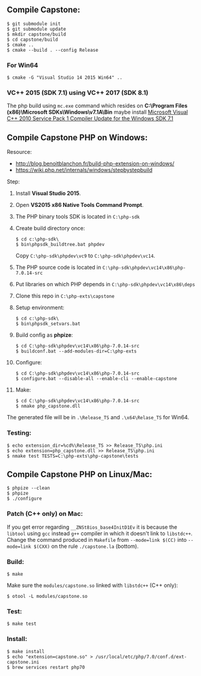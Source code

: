 ## Compile Capstone:

```
$ git submodule init
$ git submodule update
$ mkdir capstone/build
$ cd capstone/build
$ cmake ..
$ cmake --build . --config Release
```

### For Win64

```
$ cmake -G "Visual Studio 14 2015 Win64" ..
```

### VC++ 2015 (SDK 7.1) using VC++ 2017 (SDK 8.1)

The php build using `mc.exe` command which resides on 
**C:\Program Files (x86)\Microsoft SDKs\Windows\v7.1A\Bin**
maybe install [Microsoft Visual C++ 2010 Service Pack 1 Compiler Update for the Windows SDK 7.1](http://www.microsoft.com/en-us/download/details.aspx?id=4422)

## Compile Capstone PHP on Windows:

Resource:

* http://blog.benoitblanchon.fr/build-php-extension-on-windows/
* https://wiki.php.net/internals/windows/stepbystepbuild

Step:

1. Install **Visual Studio 2015**.
2. Open **VS2015 x86 Native Tools Command Prompt**.
3. The PHP binary tools SDK is located in `C:\php-sdk`
4. Create build directory once:
   ```
   $ cd c:\php-sdk\
   $ bin\phpsdk_buildtree.bat phpdev
   ``` 
   
   Copy `C:\php-sdk\phpdev\vc9` to `C:\php-sdk\phpdev\vc14`.

5. The PHP source code is located in `C:\php-sdk\phpdev\vc14\x86\php-7.0.14-src`
6. Put libraries on which PHP depends in `C:\php-sdk\phpdev\vc14\x86\deps`
6. Clone this repo in `C:\php-exts\capstone`
7. Setup environment:

   ```
   $ cd c:\php-sdk\
   $ bin\phpsdk_setvars.bat
   ```

7. Build config as **phpize**:
   
   ```
   $ cd C:\php-sdk\phpdev\vc14\x86\php-7.0.14-src
   $ buildconf.bat --add-modules-dir=C:\php-exts
   ```

5. Configure:

   ```
   $ cd C:\php-sdk\phpdev\vc14\x86\php-7.0.14-src
   $ configure.bat --disable-all --enable-cli --enable-capstone
   ```

6. Make:

   ```
   $ cd C:\php-sdk\phpdev\vc14\x86\php-7.0.14-src
   $ nmake php_capstone.dll
   ```

The generated file will be in `.\Release_TS` and `.\x64\Relase_TS` for Win64.

### Testing:

```
$ echo extension_dir=%cd%\Release_TS >> Release_TS\php.ini
$ echo extension=php_capstone.dll >> Release_TS\php.ini
$ nmake test TESTS=C:\php-exts\php-capstone\tests
```

## Compile Capstone PHP on Linux/Mac:

```
$ phpize --clean
$ phpize
$ ./configure
```

### Patch (C++ only) on Mac:

If you get error regarding `__ZNSt8ios_base4InitD1Ev` it is because the `libtool`
using `gcc` instead `g++` compiler in which it doesn't link to `libstdc++`.
Change the command produced in `Makefile` from `--mode=link $(CC)` into `--mode=link $(CXX)`
on the rule `./capstone.la` (bottom).

### Build:
```
$ make
```

Make sure the `modules/capstone.so` linked with `libstdc++` (C++ only):
```
$ otool -L modules/capstone.so
```

### Test:
```
$ make test
```

### Install:
```
$ make install
$ echo "extension=capstone.so" > /usr/local/etc/php/7.0/conf.d/ext-capstone.ini
$ brew services restart php70
```

